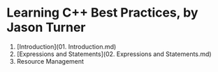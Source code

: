 # Learning C++ Best Practices, by Jason Turner

1. [Introduction](01. Introduction.md)
2. [Expressions and Statements](02. Expressions and Statements.md)
3. Resource Management